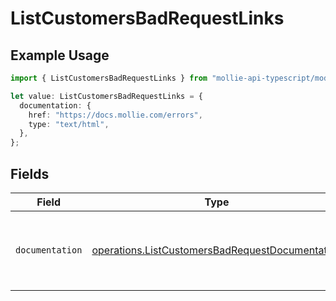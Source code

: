 # ListCustomersBadRequestLinks

## Example Usage

```typescript
import { ListCustomersBadRequestLinks } from "mollie-api-typescript/models/operations";

let value: ListCustomersBadRequestLinks = {
  documentation: {
    href: "https://docs.mollie.com/errors",
    type: "text/html",
  },
};
```

## Fields

| Field                                                                                                              | Type                                                                                                               | Required                                                                                                           | Description                                                                                                        |
| ------------------------------------------------------------------------------------------------------------------ | ------------------------------------------------------------------------------------------------------------------ | ------------------------------------------------------------------------------------------------------------------ | ------------------------------------------------------------------------------------------------------------------ |
| `documentation`                                                                                                    | [operations.ListCustomersBadRequestDocumentation](../../models/operations/listcustomersbadrequestdocumentation.md) | :heavy_check_mark:                                                                                                 | The URL to the generic Mollie API error handling guide.                                                            |